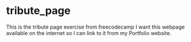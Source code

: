 # tribute_page
This is the tribute page exercise from freecodecamp
I want this webpage available on the internet so I can link to it from my Portfolio website.
